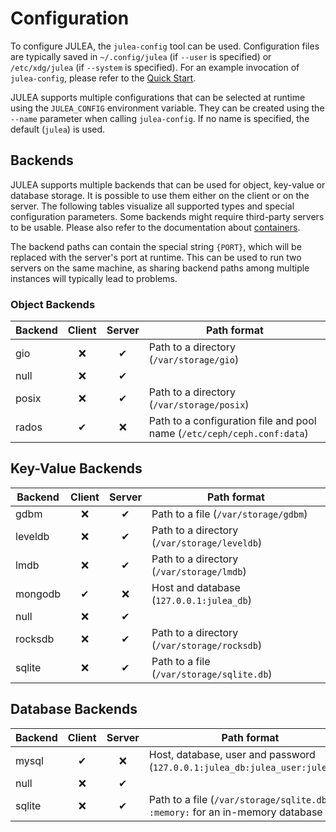 # Configuration

To configure JULEA, the `julea-config` tool can be used.
Configuration files are typically saved in `~/.config/julea` (if `--user` is specified) or `/etc/xdg/julea` (if `--system` is specified).
For an example invocation of `julea-config`, please refer to the [Quick Start](../README.md#quick-start).

JULEA supports multiple configurations that can be selected at runtime using the `JULEA_CONFIG` environment variable.
They can be created using the `--name` parameter when calling `julea-config`.
If no name is specified, the default (`julea`) is used.

## Backends

JULEA supports multiple backends that can be used for object, key-value or database storage.
It is possible to use them either on the client or on the server.
The following tables visualize all supported types and special configuration parameters.
Some backends might require third-party servers to be usable.
Please also refer to the documentation about [containers](dependencies.md#containers).

The backend paths can contain the special string `{PORT}`, which will be replaced with the server's port at runtime.
This can be used to run two servers on the same machine, as sharing backend paths among multiple instances will typically lead to problems.

### Object Backends

| Backend | Client | Server | Path format  |
|---------|:------:|:------:|--------------|
| gio     | ❌     | ✔     | Path to a directory (`/var/storage/gio`) |
| null    | ❌     | ✔     |  |
| posix   | ❌     | ✔     | Path to a directory (`/var/storage/posix`) |
| rados   | ✔     | ❌     | Path to a configuration file and pool name (`/etc/ceph/ceph.conf:data`) |

## Key-Value Backends

| Backend | Client | Server | Path format  |
|---------|:------:|:------:|--------------|
| gdbm    | ❌     | ✔     | Path to a file (`/var/storage/gdbm`) |
| leveldb | ❌     | ✔     | Path to a directory (`/var/storage/leveldb`) |
| lmdb    | ❌     | ✔     | Path to a directory (`/var/storage/lmdb`) |
| mongodb | ✔     | ❌     | Host and database (`127.0.0.1:julea_db`) |
| null    | ❌     | ✔     |  |
| rocksdb | ❌     | ✔     | Path to a directory (`/var/storage/rocksdb`) |
| sqlite  | ❌     | ✔     | Path to a file (`/var/storage/sqlite.db`) |

## Database Backends

| Backend | Client | Server | Path format  |
|---------|:------:|:------:|--------------|
| mysql   | ✔     | ❌     | Host, database, user and password (`127.0.0.1:julea_db:julea_user:julea_pw`) |
| null    | ❌     | ✔     |  |
| sqlite  | ❌     | ✔     | Path to a file (`/var/storage/sqlite.db`) or `:memory:` for an in-memory database |
